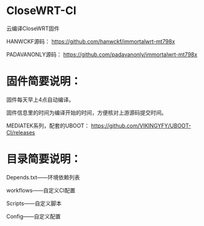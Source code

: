 # CloseWRT-CI
云编译CloseWRT固件

HANWCKF源码：
https://github.com/hanwckf/immortalwrt-mt798x

PADAVANONLY源码：
https://github.com/padavanonly/immortalwrt-mt798x

# 固件简要说明：

固件每天早上4点自动编译。

固件信息里的时间为编译开始的时间，方便核对上游源码提交时间。

MEDIATEK系列，配套的UBOOT：
https://github.com/VIKINGYFY/UBOOT-CI/releases

# 目录简要说明：

Depends.txt——环境依赖列表

workflows——自定义CI配置

Scripts——自定义脚本

Config——自定义配置
